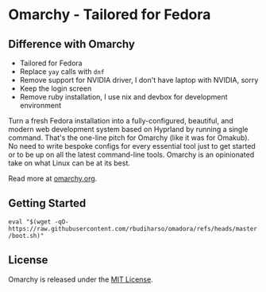 # Omarchy - Tailored for Fedora

## Difference with Omarchy
- Tailored for Fedora
- Replace `yay` calls with `dnf`
- Remove support for NVIDIA driver, I don't have laptop with NVIDIA, sorry
- Keep the login screen
- Remove ruby installation, I use nix and devbox for development environment

Turn a fresh Fedora installation into a fully-configured, beautiful, and modern web development system based on Hyprland by running a single command. That's the one-line pitch for Omarchy (like it was for Omakub). No need to write bespoke configs for every essential tool just to get started or to be up on all the latest command-line tools. Omarchy is an opinionated take on what Linux can be at its best.

Read more at [omarchy.org](https://omarchy.org).

## Getting Started
`eval "$(wget -qO- https://raw.githubusercontent.com/rbudiharso/omadora/refs/heads/master/boot.sh)"`

## License

Omarchy is released under the [MIT License](https://opensource.org/licenses/MIT).

